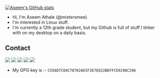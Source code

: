
[![Aseem's GitHub stats](https://github-readme-stats.vercel.app/api?username=mistersmee&count_private=true&show_icons=true&theme=dark)](https://github.com/anuraghazra/github-readme-stats)
-  Hi, I'm Aseem Athale (@mistersmee).
-  I'm interested in Linux stuff.
-  I'm currently a 12th grade student, but my Github is full of stuff I tinker with on my desktop on a daily basis.

## Contact
<a href="mailto:athaleaseem@gmail.com"><img src="https://img.shields.io/badge/Gmail-D14836?style=for-the-badge&logo=gmail&logoColor=white"></a>
<a href="mailto:aseemathale@gmail.com"><img src="https://img.shields.io/badge/ProtonMail-8B89CC?style=for-the-badge&logo=protonmail&logoColor=white"></a>
<a href="https://t.me/Mister_Smee"><img src="https://img.shields.io/badge/Telegram-2CA5E0?style=for-the-badge&logo=telegram&logoColor=white"></a>
<a href="https://forum.xda-developers.com/m/mistersmee.9681064/"><img src="https://img.shields.io/badge/XDA_Developers-F59812?style=for-the-badge&logo=xda-developers&logoColor=white"></a>
<a href="https://www.reddit.com/user/Herr_Smee"><img src="https://img.shields.io/badge/Reddit-FF4500?style=for-the-badge&logo=reddit&logoColor=white"></a>
- My GPG key is :- `C556D7C69C787026E5F3E7E622BEFFCE9298C296`

<!---
mistersmee/mistersmee is a ✨ special ✨ repository because its `README.md` (this file) appears on your GitHub profile.
You can click the Preview link to take a look at your changes.
--->
